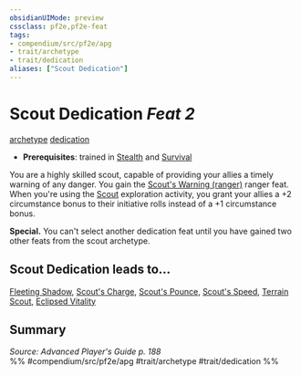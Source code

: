 ```yaml
---
obsidianUIMode: preview
cssclass: pf2e,pf2e-feat
tags:
- compendium/src/pf2e/apg
- trait/archetype
- trait/dedication
aliases: ["Scout Dedication"]
---
```

# Scout Dedication  *Feat 2*  
[archetype](archetype.md "Archetype Feat Trait")  [dedication](dedication.md "Dedication Feat Trait")  

- **Prerequisites**: trained in [Stealth](skills.md#Stealth) and [Survival](skills.md#Survival)

You are a highly skilled scout, capable of providing your allies a timely warning of any danger. You gain the [Scout's Warning (ranger)](scouts-warning-ranger.md) ranger feat. When you're using the [Scout](Reference/Rules/Actions/scout.md) exploration activity, you grant your allies a +2 circumstance bonus to their initiative rolls instead of a +1 circumstance bonus.

**Special.** You can't select another dedication feat until you have gained two other feats from the scout archetype.

## Scout Dedication leads to...

[Fleeting Shadow](fleeting-shadow-apg.md), [Scout's Charge](scouts-charge-apg.md), [Scout's Pounce](scouts-pounce-apg.md), [Scout's Speed](scouts-speed-apg.md), [Terrain Scout](terrain-scout-apg.md), [Eclipsed Vitality](eclipsed-vitality-lokl.md)

## Summary

*Source: Advanced Player's Guide p. 188*  
%% #compendium/src/pf2e/apg #trait/archetype #trait/dedication %%
